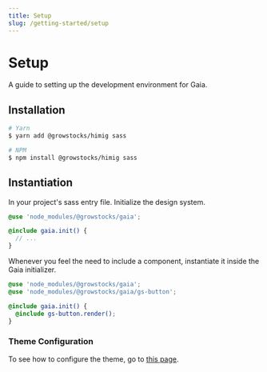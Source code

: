 ```yaml
---
title: Setup
slug: /getting-started/setup
---
```

# Setup
A guide to setting up the development environment for Gaia.

## Installation
```sh
# Yarn
$ yarn add @growstocks/himig sass

# NPM
$ npm install @growstocks/himig sass
```

## Instantiation
In your project's sass entry file. Initialize the design system.

```scss
@use 'node_modules/@growstocks/gaia';

@include gaia.init() {
  // ...
}
```

Whenever you feel the need to include a component, instantiate it inside the Gaia initializer.

```scss
@use 'node_modules/@growstocks/gaia';
@use 'node_modules/@growstocks/gaia/gs-button';

@include gaia.init() {
  @include gs-button.render();
}
```

### Theme Configuration
To see how to configure the theme, go to [this page](../foundation/theme.md).
